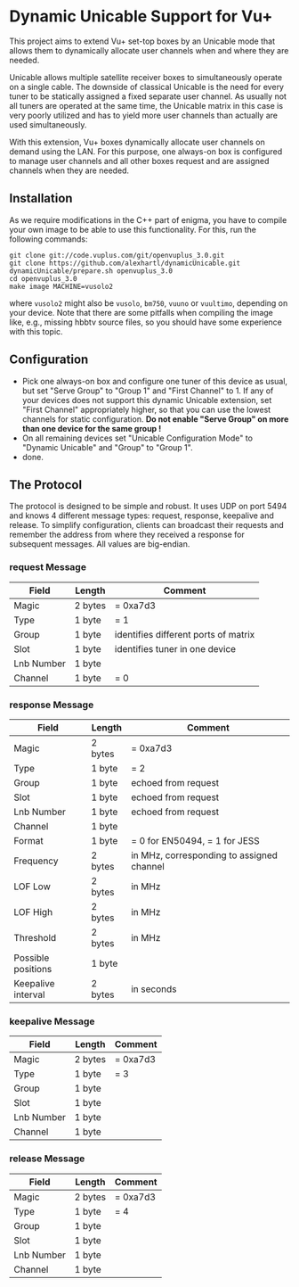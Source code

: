 
# Dynamic Unicable Support for Vu+

This project aims to extend Vu+ set-top boxes by an Unicable mode that allows them to dynamically allocate user channels when and where they are needed. 

Unicable allows multiple satellite receiver boxes to simultaneously operate on a single cable. The downside of classical Unicable is the need for every tuner to be statically assigned a fixed separate user channel. As usually not all tuners are operated at the same time, the Unicable matrix in this case is very poorly utilized and has to yield more user channels than actually are used simultaneously.

With this extension, Vu+ boxes dynamically allocate user channels on demand using the LAN. For this purpose, one always-on box is configured to manage user channels and all other boxes request and are assigned channels when they are needed.

## Installation

As we require modifications in the C++ part of enigma, you have to compile your own image to be able to use this functionality. For this, run the following commands:
```
git clone git://code.vuplus.com/git/openvuplus_3.0.git
git clone https://github.com/alexhartl/dynamicUnicable.git
dynamicUnicable/prepare.sh openvuplus_3.0
cd openvuplus_3.0
make image MACHINE=vusolo2
```
where `vusolo2` might also be `vusolo`, `bm750`, `vuuno` or `vuultimo`, depending on your device. Note that there are some pitfalls when compiling the image like, e.g., missing hbbtv source files, so you should have some experience with this topic.

## Configuration

- Pick one always-on box and configure one tuner of this device as usual, but set "Serve Group" to "Group 1" and "First Channel" to 1. If any of your devices does not support this dynamic Unicable extension, set "First Channel" appropriately higher, so that you can use the lowest channels for static configuration.
  **Do not enable "Serve Group" on more than one device for the same group !**
- On all remaining devices set "Unicable Configuration Mode" to "Dynamic Unicable" and "Group" to "Group 1".
- done.


## The Protocol

The protocol is designed to be simple and robust. It uses UDP on port 5494 and knows 4 different message types: request, response, keepalive and release. To simplify configuration, clients can broadcast their requests and remember the address from where they received a response for subsequent messages. All values are big-endian.

### request Message

| Field      | Length  | Comment                               |
| ---------- | ------- | ------------------------------------- |
| Magic      | 2 bytes | = 0xa7d3                              |
| Type       | 1 byte  | = 1                                   |
| Group      | 1 byte  | identifies different ports of matrix  |
| Slot       | 1 byte  | identifies tuner in one device        |
| Lnb Number | 1 byte  |                                       |
| Channel    | 1 byte  | = 0                                   |

### response Message

| Field              | Length  | Comment                                   |
| ------------------ | ------- | ----------------------------------------- |
| Magic              | 2 bytes | = 0xa7d3                                  |
| Type               | 1 byte  | = 2                                       |
| Group              | 1 byte  | echoed from request                       |
| Slot               | 1 byte  | echoed from request                       |
| Lnb Number         | 1 byte  | echoed from request                       |
| Channel            | 1 byte  |                                           |
| Format             | 1 byte  | = 0 for EN50494, = 1 for JESS             |
| Frequency          | 2 bytes | in MHz, corresponding to assigned channel |
| LOF Low            | 2 bytes | in MHz                                    |
| LOF High           | 2 bytes | in MHz                                    |
| Threshold          | 2 bytes | in MHz                                    |
| Possible positions | 1 byte  |                                           |
| Keepalive interval | 2 bytes | in seconds                                |

### keepalive Message

| Field      | Length  | Comment  |
| ---------- | ------- | -------- |
| Magic      | 2 bytes | = 0xa7d3 |
| Type       | 1 byte  | = 3      |
| Group      | 1 byte  |          |
| Slot       | 1 byte  |          |
| Lnb Number | 1 byte  |          |
| Channel    | 1 byte  |          |

### release Message

| Field      | Length  | Comment  |
| ---------- | ------- | -------- |
| Magic      | 2 bytes | = 0xa7d3 |
| Type       | 1 byte  | = 4      |
| Group      | 1 byte  |          |
| Slot       | 1 byte  |          |
| Lnb Number | 1 byte  |          |
| Channel    | 1 byte  |          |

